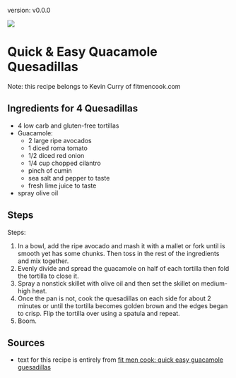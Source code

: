 version: v0.0.0

![](http://fitmencook.com/wp-content/uploads/2015/09/IMG_5341-3-850x630.jpg)

# Quick & Easy Quacamole Quesadillas

Note: this recipe belongs to Kevin Curry of fitmencook.com

## Ingredients for 4 Quesadillas

- 4 low carb and gluten-free tortillas
- Guacamole:
    - 2 large ripe avocados
    - 1 diced roma tomato
    - 1/2 diced red onion
    - 1/4 cup chopped cilantro
    - pinch of cumin
    - sea salt and pepper to taste
    - fresh lime juice to taste
- spray olive oil

## Steps

Steps:

1. In a bowl, add the ripe avocado and mash it with a mallet or fork 
until is smooth yet has some chunks.  Then toss in the rest of the 
ingredients and mix together.
2. Evenly divide and spread the guacamole on half of each tortilla then 
fold the tortilla to close it.
3. Spray a nonstick skillet with olive oil and then set the skillet on medium-high heat.
4. Once the pan is not, cook the quesadillas on each side for about 2 minutes 
   or until the tortilla becomes golden brown and the edges began to 
   crisp.  Flip the tortilla over using a spatula and repeat.
5. Boom.

## Sources

- text for this recipe is entirely from [fit men cook: quick easy guacamole guesadillas](http://fitmencook.com/quick-easy-guacamole-quesadillas/)

